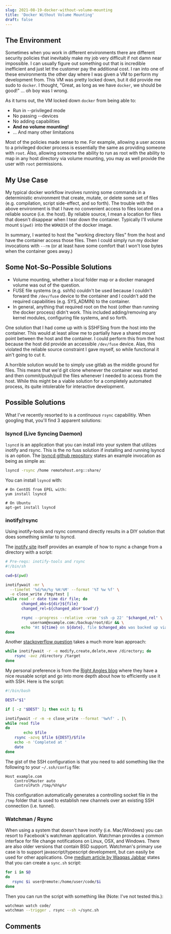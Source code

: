 ```yaml
---
slug: 2021-08-19-docker-without-volume-mounting
title: 'Docker Without Volume Mounting'
draft: false
---
```


## The Environment

Sometimes when you work in different environments there are different security policies that inevitably make my job very difficult if not damn near impossible. I can usually figure out something out that is incredible inefficient and just let the customer pay the additional cost. I ran into one of these environments the other day where I was given a VM to perform my development from. This VM was pretty locked down, but it did provide me sudo to `docker`. I thought, "Great, as long as we have `docker`, we should be good!" ... oh boy was I wrong.

<!--truncate-->

As it turns out, the VM locked down `docker` from being able to:

- Run in --privileged mode
- No passing --devices
- No adding capabilities
- **And no volume mounting!**
- ... And many other limitations

Most of the policies made sense to me. For example, allowing a user access to a privileged docker process is essentially the same as providing someone with `root`. Also, allowing someone the ability to run as root with the ability to map in any host directory via volume mounting, you may as well provide the user with `root` permissions.

## My Use Case

My typical docker workflow involves running some commands in a deterministic environment that create, mutate, or delete some set of files (e.g. compilation, script side-effect, and so forth). The trouble with the above environment is that I have no convenient access to files located on a reliable source (i.e. the host). By reliable source, I mean a location for files that doesn't disappear when I tear down the container. Typically I'll volume mount `$(pwd)` into the `WORKDIR` of the docker image.

In summary, I wanted to host the "working directory files" from the host and have the container access those files. Then I could simply run my docker invocations with `--rm` (or at least have some comfort that I won't lose bytes when the container goes away.)

## Some Not-So-Possible Solutions

- Volume mounting, whether a local folder map or a docker managed volume was out of the question.
- FUSE file systems (e.g. sshfs) couldn't be used because I couldn't forward the `/dev/fuse` device to the container and I couldn't add the required capabilities (e.g. SYS_ADMIN) to the container.
- In general, anything that required root on the host (other than running the docker process) didn't work. This included adding/removing any kernel modules, configuring file systems, and so forth.

One solution that I had come up with is SSHFSing from the host into the container. This would at least allow me to partially have a shared mount point between the host and the container. I could perform this from the host because the host did provide an accessible `/dev/fuse` device. Alas, this violated the reliable source constraint I gave myself, so while functional it ain't going to cut it.

A horrible solution would be to simply use gitlab as the middle ground for files. This means that we'd git clone whenever the container was started and then commit/push/pull the files whenever I needed to access from the host. While this might be a viable solution for a completely automated process, its quite intolerable for interactive development.

## Possible Solutions

What I've recently resorted to is a _continuous_ `rsync` capabilitiy. When googling that, you'll find 3 apparent solutions:

### lsyncd (Live Syncing Daemon)

`lsyncd` is an application that you can install into your system that utilizes inotify and rsync. This is the no fuss solution if installing and running lsyncd is an option. The [lsyncd github repository](https://github.com/axkibe/lsyncd) states an example invocation as being as simple as:

```sh
lsyncd -rsync /home remotehost.org::share/
```

You can install `lsyncd` with:

```text
# On CentOS from EPEL with:
yum install lsyncd

# On Ubuntu
apt-get install lsyncd
```

### inotify/rsync

Using inotify-tools and rsync command directly results in a DIY solution that does something similar to lsyncd.

The [inotify site](https://github.com/inotify-tools/inotify-tools/wiki) itself provides an example of how to rsync a change from a directory with a script:

```bash
# Pre-reqs: inotify-tools and rsync
#!/bin/sh

cwd=$(pwd)

inotifywait -mr \
  --timefmt '%d/%m/%y %H:%M' --format '%T %w %f' \
  -e close_write /tmp/test |
while read -r date time dir file; do
       changed_abs=${dir}${file}
       changed_rel=${changed_abs#"$cwd"/}

       rsync --progress --relative -vrae 'ssh -p 22' "$changed_rel" \
           usernam@example.com:/backup/root/dir && \
       echo "At ${time} on ${date}, file $changed_abs was backed up via rsync" >&2
done
```

Another [stackoverflow question](https://stackoverflow.com/questions/12460279/how-to-keep-two-folders-automatically-synchronized) takes a much more lean approach:

```bash
while inotifywait -r -e modify,create,delete,move /directory; do
    rsync -avz /directory /target
done
```

My personal preference is from the [Right Angles blog](http://www.danplanet.com/blog/2012/05/09/low-latency-continuous-rsync/) where they have a nice reusable script and go into more depth about how to efficiently use it with SSH. Here is the script:

```bash
#!/bin/bash

DEST="$1"

if [ -z "$DEST" ]; then exit 1; fi

inotifywait -r -m -e close_write --format '%w%f' . |\
while read file
do
        echo $file
    rsync -azvq $file ${DEST}/$file
    echo -n 'Completed at '
    date
done
```

The gist of the SSH configuration is that you need to add something like the following to your `~/.ssh/config` file:

```text
Host example.com
    ControlMaster auto
    ControlPath /tmp/%h%p%r
```

This configuration automatically generates a controlling socket file in the `/tmp` folder that is used to establish new channels over an existing SSH connection (i.e. tunnel).

### Watchman / Rsync

When using a system that doesn't have inotify (i.e. Mac/Windows) you can resort to Facebook's watchman application. Watchman provides a common interface for file change notifications on Linux, OSX, and Windows. There are also older versions that contain BSD support. Watchman's primary use case is to support javascript/typescript development, but can easily be used for other applications. One [medium article by Waqqas Jabbar](https://waqqas.medium.com/continuously-sync-files-with-a-remote-system-51fd51e8da75) states that you can create a `sync.sh` script:

```sh
for i in $@
do
   rsync $i user@remote:/home/user/code/$i
done
```

Then you can run the script with something like (Note: I've not tested this.):

```sh
watchman watch code/
watchman --trigger . rsync --sh ~/sync.sh
```

## Comments

<Comments />
